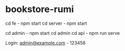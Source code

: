 ﻿# bookstore-rumi

cd fe - npm start
cd server - npm start

cd admin - npm start
cd admin cd api - npm run serve

Login: admin@example.com - 123456

